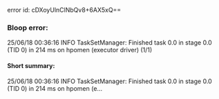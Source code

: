 error id: cDXoyUlnClNbQv8+6AX5xQ==
### Bloop error:

25/06/18 00:36:16 INFO TaskSetManager: Finished task 0.0 in stage 0.0 (TID 0) in 214 ms on hpomen (executor driver) (1/1)
#### Short summary: 

25/06/18 00:36:16 INFO TaskSetManager: Finished task 0.0 in stage 0.0 (TID 0) in 214 ms on hpomen (e...
